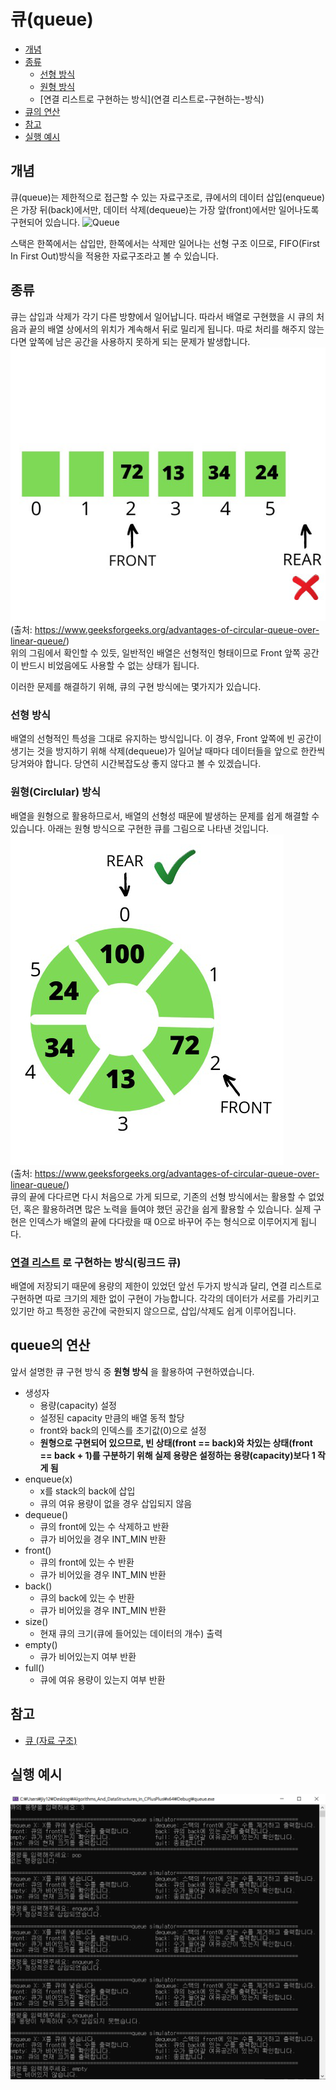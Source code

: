 # 큐(queue)

- [개념](개념)
- [종류](종류)
    - [선형 방식](선형-방식)
    - [원형 방식](원형-방식)
    - [연결 리스트로 구현하는 방식](연결 리스트로-구현하는-방식)
- [큐의 연산](큐의-연산)
- [참고](참고)
- [실행 예시](실행-예시)

## 개념
큐(queue)는 제한적으로 접근할 수 있는 자료구조로, 큐에서의 데이터 삽입(enqueue)은 가장 뒤(back)에서만, 데이터 삭제(dequeue)는 가장 앞(front)에서만 일어나도록 구현되어 있습니다.
![Queue](https://upload.wikimedia.org/wikipedia/commons/5/52/Data_Queue.svg)

스택은 한쪽에서는 삽입만, 한쪽에서는 삭제만 일어나는 선형 구조 이므로, FIFO(First In First Out)방식을 적용한 자료구조라고 볼 수 있습니다.

## 종류
 큐는 삽입과 삭제가 각기 다른 방향에서 일어납니다. 따라서 배열로 구현했을 시 큐의 처음과 끝의 배열 상에서의 위치가 계속해서 뒤로 밀리게 됩니다. 따로 처리를 해주지 않는다면 앞쪽에 남은 공간을 사용하지 못하게 되는 문제가 발생합니다.  
 ![linear queue](https://github.com/jiy12345/Algorithms_And_DataStructures_In_CPlusPlus/blob/master/Image%20for%20description/linear%20queue.jpeg)  
 (출처: https://www.geeksforgeeks.org/advantages-of-circular-queue-over-linear-queue/)  
 위의 그림에서 확인할 수 있듯, 일반적인 배열은 선형적인 형태이므로 Front 앞쪽 공간이 반드시 비었음에도 사용할 수 없는 상태가 됩니다.
 
 이러한 문제를 해결하기 위해, 큐의 구현 방식에는 몇가지가 있습니다.
 
 
### 선형 방식
배열의 선형적인 특성을 그대로 유지하는 방식입니다. 이 경우, Front 앞쪽에 빈 공간이 생기는 것을 방지하기 위해 삭제(dequeue)가 일어날 때마다 데이터들을 앞으로 한칸씩 당겨와야 합니다. 당연히 시간복잡도상 좋지 않다고 볼 수 있겠습니다.

### 원형(Circlular) 방식
배열을 원형으로 활용하므로서, 배열의 선형성 때문에 발생하는 문제를 쉽게 해결할 수 있습니다. 아래는 원형 방식으로 구현한 큐를 그림으로 나타낸 것입니다.  
 ![circular queue](https://github.com/jiy12345/Algorithms_And_DataStructures_In_CPlusPlus/blob/master/Image%20for%20description/circular%20queue.jpeg)  
(출처: https://www.geeksforgeeks.org/advantages-of-circular-queue-over-linear-queue/)  
큐의 끝에 다다르면 다시 처음으로 가게 되므로, 기존의 선형 방식에서는 활용할 수 없었던, 혹은 활용하려면 많은 노력을 들여야 했던 공간을 쉽게 활용할 수 있습니다.
실제 구현은 인덱스가 배열의 끝에 다다랐을 때 0으로 바꾸어 주는 형식으로 이루어지게 됩니다.

### [연결 리스트](https://ko.wikipedia.org/wiki/%EC%97%B0%EA%B2%B0_%EB%A6%AC%EC%8A%A4%ED%8A%B8) 로 구현하는 방식(링크드 큐)
배열에 저장되기 때문에 용량의 제한이 있었던 앞선 두가지 방식과 달리, 연결 리스트로 구현하면 따로 크기의 제한 없이 구현이 가능합니다. 각각의 데이터가 서로를 가리키고 있기만 하고 특정한 공간에 국한되지 않으므로, 삽입/삭제도 쉽게 이루어집니다.

## queue의 연산
앞서 설명한 큐 구현 방식 중 __원형 방식__ 을 활용하여 구현하였습니다.
- 생성자
    - 용량(capacity) 설정
    - 설정된 capacity 만큼의 배열 동적 할당
    - front와 back의 인덱스를 초기값(0)으로 설정
    - __원형으로 구현되어 있으므로, 빈 상태(front == back)와 차있는 상태(front == back + 1)를 구분하기 위해 실제 용량은 설정하는 용량(capacity)보다 1 작게 됨__ 
- enqueue(x)
    - x를 stack의 back에 삽입
    - 큐의 여유 용량이 없을 경우 삽입되지 않음
- dequeue()
    - 큐의 front에 있는 수 삭제하고 반환
    - 큐가 비어있을 경우 INT_MIN 반환
- front()
    - 큐의 front에 있는 수 반환
    - 큐가 비어있을 경우 INT_MIN 반환
- back()
    - 큐의 back에 있는 수 반환
    - 큐가 비어있을 경우 INT_MIN 반환
- size()
    - 현재 큐의 크기(큐에 들어있는 데이터의 개수) 출력
- empty()
    - 큐가 비어있는지 여부 반환
- full()
    - 큐에 여유 용량이 있는지 여부 반환

## 참고
* [큐 (자료 구조)](https://ko.wikipedia.org/wiki/%ED%81%90_(%EC%9E%90%EB%A3%8C_%EA%B5%AC%EC%A1%B0))

## 실행 예시
![queue test](https://github.com/jiy12345/Algorithms_And_DataStructures_In_CPlusPlus/blob/master/result%20images/queue%20test.png)

